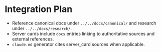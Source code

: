 # Integration Plan

- Reference canonical docs under `../../docs/canonical/` and research under `../../docs/research/`.
- Server cards include `docs` entries linking to authoritative sources and external references.
- `claude.md` generator cites server_card sources when applicable.
